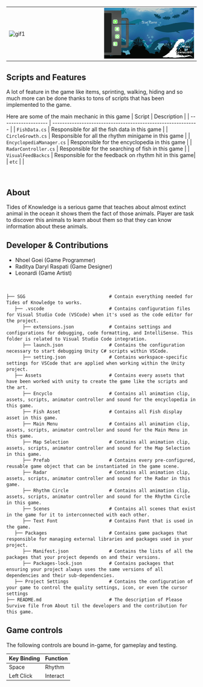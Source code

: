 <table>
  <tr>
    <td align="left" width="50%">
      <img width="100%" alt="gif1" src="https://github.com/NGnolep/SGG/blob/main/Assets/TidesOfKnowledgeRepogif1.gif">
    </td>
    <td align="right" width="50%">
      <img width="100%" alt="gif2" src="https://github.com/NGnolep/SGG/blob/main/Assets/TidesOfKnowledgeRepogif2.gif">
    </td>
  </tr>
</table>

##  Scripts and Features

A lot of feature in the game like items, sprinting, walking, hiding and so much more can be done thanks to tons of scripts that has been implemented to the game.<br>

Here are some of the main mechanic in this game
|  Script       | Description                                                  |
| ------------------- | ------------------------------------------------------------ |
| `FishData.cs` | Responsible for all the fish data in this game |
| `CircleGrowth.cs` | Responsible for all the rhythm minigame in this game |
| `EncyclopediaManager.cs`  | Responsible for the encyclopedia in this game |
| `RadarController.cs`  | Responsible for the searching of fish in this game |
| `VisualFeedBackcs`  | Responsible for the feedback on rhythm hit in this game|
| `etc`  | |

<br>

## About
Tides of Knowledge is a serious game that teaches about almost extinct animal in the ocean it shows them the fact of those animals. Player are task to discover this animals to learn about them so that they can know information about these animals.
<br>

## Developer & Contributions
- Nhoel Goei (Game Programmer)
- Raditya Daryl Raspati (Game Designer)
- Leonardi (Game Artist)
<br>

```
├── SGG                               # Contain everything needed for Tides of Knowledge to works.
   ├── .vscode                        # Contains configuration files for Visual Studio Code (VSCode) when it's used as the code editor for the project.
      ├── extensions.json             # Contains settings and configurations for debugging, code formatting, and IntelliSense. This folder is related to Visual Studio Code integration.
      ├── launch.json                 # Contains the configuration necessary to start debugging Unity C# scripts within VSCode.                     
      ├── setting.json                # Contains workspace-specific settings for VSCode that are applied when working within the Unity project.
   ├── Assets                         # Contains every assets that have been worked with unity to create the game like the scripts and the art.
      ├── Encyclo                     # Contains all animation clip, assets, scripts, animator controller and sound for the encyclopedia in this game.
      ├── Fish Asset                  # Contains all Fish display asset in this game.
      ├── Main Menu                   # Contains all animation clip, assets, scripts, animator controller and sound for the Main Menu in this game.
      ├── Map Selection               # Contains all animation clip, assets, scripts, animator controller and sound for the Map Selection in this game.
      ├── Prefab                      # Contains every pre-configured, reusable game object that can be instantiated in the game scene.
      ├── Radar                       # Contains all animation clip, assets, scripts, animator controller and sound for the Radar in this game.
      ├── Rhythm Circle               # Contains all animation clip, assets, scripts, animator controller and sound for the Rhythm Circle in this game.
      ├── Scenes                      # Contains all scenes that exist in the game for it to interconnected with each other.
      ├── Text Font                   # Contains Font that is used in the game.
   ├── Packages                       # Contains game packages that responsible for managing external libraries and packages used in your project.
      ├── Manifest.json               # Contains the lists of all the packages that your project depends on and their versions.
      ├── Packages-lock.json          # Contains packages that ensuring your project always uses the same versions of all dependencies and their sub-dependencies.
   ├── Project Settings               # Contains the configuration of your game to control the quality settings, icon, or even the cursor settings
├── README.md                         # The description of Please Survive file from About til the developers and the contribution for this game.
```

## Game controls

The following controls are bound in-game, for gameplay and testing.

| Key Binding       | Function          |
| ----------------- | ----------------- |
| Space         | Rhythm |
| Left Click             | Interact           |

<br>
